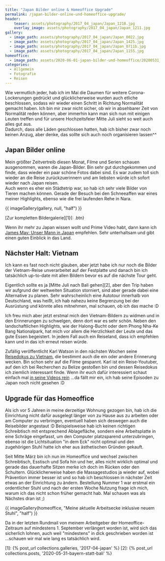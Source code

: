 ```yaml
---
title: "Japan Bilder online & Homeoffice Upgrade"
permalink: /japan-bilder-online-und-homeoffice-upgrade/
header:
    teaser: assets/photography/2017_04_japan/Japan_1218.jpg
    overlay_image: assets/photography/2017_04_japan/Japan_1211.jpg
gallery:
  - image_path: assets/photography/2017_04_japan/Japan_0022.jpg
  - image_path: assets/photography/2017_04_japan/Japan_1425.jpg
  - image_path: assets/photography/2017_04_japan/Japan_0711b.jpg
  - image_path: assets/photography/2017_04_japan/Japan_1155.jpg
homeoffice:
  - image_path: assets/2020-06-01-japan-bilder-und-homeoffice/20200531_desk.jpg
categories:
  - Allgemein
  - Fotografie
  - Reisen
---
```


Wie vermutlich jeder, hab ich im Mai die Daumen für weitere Corona-Lockerungen gedrückt und glücklicherweise wurden 
auch etliche beschlossen, sodass wir wieder einen Schritt in Richtung Normalität gemacht haben. 
Ich bin mir zwar nicht sicher, ob wir in absehbarer Zeit von Normalität reden können, 
aber immerhin kann man sich nun mit einigen Leuten treffen und für unsere Hochzeitsfeier Mitte Juli sieht so weit auch alles gut aus. <br> 
Dadurch, dass alle Läden geschlossen hatten, hab ich bisher zwar noch keinen Anzug, 
aber denke, das sollte sich auch noch organisieren lassen^^

## Japan Bilder online

Mein größter Zeitvertreib diesen Monat, Filme und Serien schauen ausgenommen, waren die Japan-Bilder. 
Bin sehr gut durchgekommen und finde, dass wieder ein paar schöne Fotos dabei sind. 
Es war zudem toll sich wieder an die Reise zurückzuerinnern und am liebsten würde ich sofort wieder nach Japan reisen. <br>
Auch wenn es eher ein Städtetrip war, so hab ich sehr viele Bilder von Tieren machen können. 
Gerade der Besuch bei den Schneeaffen war eines meiner Highlights, ebenso wie die frei laufenden Rehe in Nara.

{{ imageGallery(gallery, null, "half") }}

[Zur kompletten Bildergalerie][1]{: .btn}

Wenn ihr mehr zu Japan wissen wollt und Prime Video habt, dann kann ich [James May: Unser Mann in Japan](https://www.amazon.de/gp/video/detail/B0856QKBYR/ref=atv_dp_share_cu_r) empfehlen. 
Sehr unterhaltsam und gibt einen guten Einblick in das Land.

## Nächster Halt: Vietnam

Ich kann es fast noch nicht glauben, aber jetzt habe ich nur noch die Bilder der Vietnam-Reise unverarbeitet auf der Festplatte 
und danach bin ich tatsächlich up-to-date mit allen Bildern bevor es auf die nächste Tour geht.

Eigentlich sollte es ja [Mitte Juli nach Bali gehen][2], aber den Trip haben wir aufgrund der weltweiten Situation storniert, 
sind aber gerade dabei eine Alternative zu planen. Sehr wahrscheinlich eine Autotour innerhalb von Deutschland, 
was heißt, ich hab nahezu keine Begrenzung bei der Ausrüstung und könnte alles mitnehmen, mal schauen, ob ich das mache :D

Ich freu mich aber jetzt erstmal mich den Vietnam-Bildern zu widmen und in den Erinnerungen zu schwelgen, 
denn dort war es sehr schön. Neben den landschaftlichen Highlights, 
wie der Halong-Bucht oder dem Phong Nha-Ke Bang Nationalpark, hat mich vor allem die Herzlichkeit der Leute und 
das gute Essen begeistert. In jedem Fall auch ein Reiseland, dass ich empfehlen kann und in das ich erneut reisen würde.

Zufällig veröffentlicht Karl Watson in den nächsten Wochen seine [Reisedokus zu Vietnam](https://youtu.be/mz3fdw5uTTA), 
die bestimmt auch die ein oder andere Erinnerung wecken. Bin schon sehr auf die Filme gespannt. 
Karl ist ein Reise-Youtuber, auf den ich bei Recherchen zu Belize gestoßen bin und dessen Reisedokus ich ziemlich interessant finde. 
Wenn ihr euch dafür interessiert schaut einfach mal [in seine Videos rein](https://www.youtube.com/user/karlwatson18/featured) 
...da fällt mir ein, ich hab seine Episoden zu Japan noch nicht gesehen :D

## Upgrade für das Homeoffice

Als ich vor 5 Jahren in meine derzeitige Wohnung gezogen bin, hab ich die Einrichtung nicht dafür ausgelegt länger 
von zu Hause aus zu arbeiten oder am Computer zu verbringen, eventuell haben sich deswegen auch die Reisebilder angestaut :D
Beispielsweise hab ich keinen richtigen Schreibtisch mit entsprechend Ablagefläche, 
sondern eine Arbeitsplatte in eine Schräge eingefasst, um den Computer platzsparend unterzubringen, 
ebenso ist die Lichtsituation "in dem Eck" nicht optimal und den zugehörigen Stuhl hatte ich eher aus ästhetischen Gründen gekauft.

Seit Mitte März bin ich nun im Homeoffice und wechsel zwischen Schreibtisch, Esstisch und Sofa hin und her, 
alles nicht wirklich optimal und gerade das dauerhafte Sitzen merke ich doch im Rücken oder den Schultern. 
Glücklicherweise haben die Massagestudios ja wieder auf, wobei Prävention immer besser ist und so hab ich beschlossen 
in nächster Zeit etwas an der Einrichtung zu ändern. Bestellung Nummer 1 war erstmal ein ordentlicher Stuhl und 
nach der ersten Woche Nutzung frage ich mich, warum ich das nicht schon früher gemacht hab. 
Mal schauen was als Nächstes dran ist ;)

{{ imageGallery(homeoffice, "Meine aktuelle Arbeitsecke inklusive neuem Stuhl", "half") }}

Da in der letzten Rundmail von meinem Arbeitgeber der Homeoffice-Zeitraum auf mindestens 1. September verlängert worden ist, 
wird sich das sicherlich lohnen, auch weil "mindestens" in dick geschrieben worden ist ...schauen wir mal wie lang es tatsächlich wird.
 
[1]: {% post_url collections.galleries, '2017-04-japan' %}
[2]: {% post_url collections.posts, '2020-05-31-bayern-statt-bali' %}
